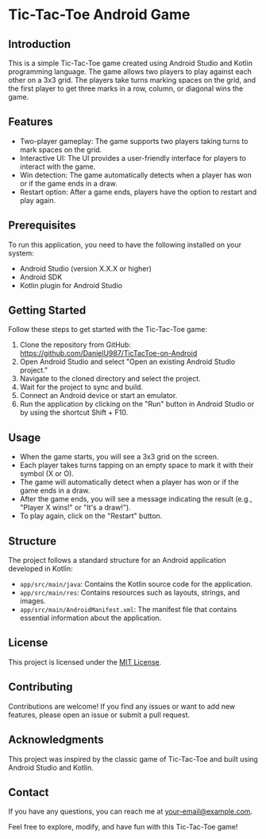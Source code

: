 # Tic-Tac-Toe Android Game

## Introduction
This is a simple Tic-Tac-Toe game created using Android Studio and Kotlin programming language. The game allows two players to play against each other on a 3x3 grid. The players take turns marking spaces on the grid, and the first player to get three marks in a row, column, or diagonal wins the game.

## Features
- Two-player gameplay: The game supports two players taking turns to mark spaces on the grid.
- Interactive UI: The UI provides a user-friendly interface for players to interact with the game.
- Win detection: The game automatically detects when a player has won or if the game ends in a draw.
- Restart option: After a game ends, players have the option to restart and play again.

## Prerequisites
To run this application, you need to have the following installed on your system:
- Android Studio (version X.X.X or higher)
- Android SDK
- Kotlin plugin for Android Studio

## Getting Started
Follow these steps to get started with the Tic-Tac-Toe game:

1. Clone the repository from GitHub: https://github.com/DanielU987/TicTacToe-on-Android
2. Open Android Studio and select "Open an existing Android Studio project."
3. Navigate to the cloned directory and select the project.
4. Wait for the project to sync and build.
5. Connect an Android device or start an emulator.
6. Run the application by clicking on the "Run" button in Android Studio or by using the shortcut Shift + F10.

## Usage
- When the game starts, you will see a 3x3 grid on the screen.
- Each player takes turns tapping on an empty space to mark it with their symbol (X or O).
- The game will automatically detect when a player has won or if the game ends in a draw.
- After the game ends, you will see a message indicating the result (e.g., "Player X wins!" or "It's a draw!").
- To play again, click on the "Restart" button.

## Structure
The project follows a standard structure for an Android application developed in Kotlin:

- `app/src/main/java`: Contains the Kotlin source code for the application.
- `app/src/main/res`: Contains resources such as layouts, strings, and images.
- `app/src/main/AndroidManifest.xml`: The manifest file that contains essential information about the application.

## License
This project is licensed under the [MIT License](LICENSE).

## Contributing
Contributions are welcome! If you find any issues or want to add new features, please open an issue or submit a pull request.

## Acknowledgments
This project was inspired by the classic game of Tic-Tac-Toe and built using Android Studio and Kotlin.

## Contact
If you have any questions, you can reach me at [your-email@example.com](mailto:your-email@example.com).

Feel free to explore, modify, and have fun with this Tic-Tac-Toe game!
